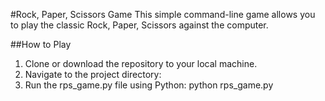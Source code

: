 #Rock, Paper, Scissors Game
This simple command-line game allows you to play the classic Rock, Paper, Scissors against the computer.

##How to Play
1. Clone or download the repository to your local machine.
2. Navigate to the project directory:
3. Run the rps_game.py file using Python:
python rps_game.py

